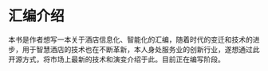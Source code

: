 # 汇编介绍

本书是作者想写一本关于酒店信息化、智能化的汇编，随着时代的变迁和技术的进步，用于智慧酒店的技术也在不断革新，本人身处服务业的创新行业，遂想通过此开源方式，将市场上最新的技术和演变介绍于此。目前正在编写阶段。


